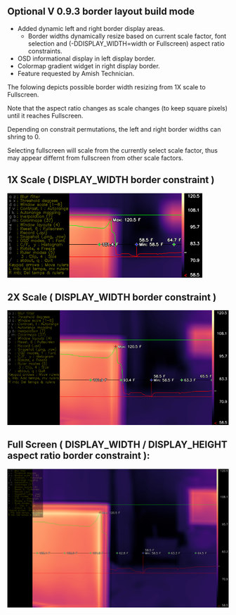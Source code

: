 ## Optional V 0.9.3 border layout build mode
  - Added dynamic left and right border display areas.
    - Border widths dynamically resize based on current scale factor, font selection and (-DDISPLAY_WIDTH=width or Fullscreen) aspect ratio constraints.
  - OSD informational display in left display border.
  - Colormap gradient widget in right display border.
  - Feature requested by Amish Technician.

The folowing depicts possible border width resizing from 1X scale to Fullscreen.

Note that the aspect ratio changes as scale changes (to keep square pixels) until it reaches Fullscreen.

Depending on constrait permutations, the left and right border widths can shring to 0.

Selecting fullscreen will scale from the currently select scale factor, thus may appear differnt from fullscreen from other scale factors.

## 1X Scale ( DISPLAY_WIDTH border constraint )
![Screenshot](media/GITHUB_1X_BORDER.png)

## 2X Scale ( DISPLAY_WIDTH border constraint )

![Screenshot](media/GITHUB_2X_BORDER.png)

## Full Screen ( DISPLAY_WIDTH / DISPLAY_HEIGHT aspect ratio border constraint ):

![Screenshot](media/GITHUB_FS_BORDER.png)
